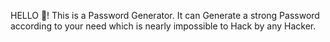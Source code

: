 HELLO 👋!
This is a Password Generator.
It can Generate a strong Password according to your need which is nearly impossible to Hack by any Hacker.